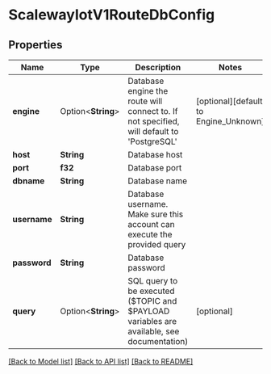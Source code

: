 # ScalewayIotV1RouteDbConfig

## Properties

Name | Type | Description | Notes
------------ | ------------- | ------------- | -------------
**engine** | Option<**String**> | Database engine the route will connect to. If not specified, will default to 'PostgreSQL' | [optional][default to Engine_Unknown]
**host** | **String** | Database host | 
**port** | **f32** | Database port | 
**dbname** | **String** | Database name | 
**username** | **String** | Database username. Make sure this account can execute the provided query | 
**password** | **String** | Database password | 
**query** | Option<**String**> | SQL query to be executed ($TOPIC and $PAYLOAD variables are available, see documentation) | [optional]

[[Back to Model list]](../README.md#documentation-for-models) [[Back to API list]](../README.md#documentation-for-api-endpoints) [[Back to README]](../README.md)


